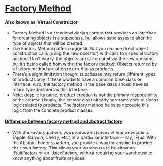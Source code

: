# [Factory Method](https://refactoring.guru/design-patterns/factory-method)

#### Also known as: Virtual Constructor

- Factory Method is a creational design pattern that provides an interface for creating objects in a superclass, but allows subclasses to alter the type of objects that will be created.
- The Factory Method pattern suggests that you replace direct object construction calls (using the new operator) with calls to a special factory method. Don’t worry: the objects are still created via the new operator, but it’s being called from within the factory method. Objects returned by a factory method are often referred to as products.
- There’s a slight limitation though: subclasses may return different types of products only if these products have a common base class or interface. Also, the factory method in the base class should have its return type declared as this interface.
- Note, despite its name, product creation is not the primary responsibility of the creator. Usually, the creator class already has some core business logic related to products. The factory method helps to decouple this logic from the concrete product classes.

#### [Difference between factory method and abstract factory](https://stackoverflow.com/questions/13029261/design-patterns-factory-vs-factory-method-vs-abstract-factory)

- With the Factory pattern, you produce instances of implementations (Apple, Banana, Cherry, etc.) of a particular interface -- say, IFruit. With the Abstract Factory pattern, you provide a way for anyone to provide their own factory. This allows your warehouse to be either an IFruitFactory or an IJuiceFactory, without requiring your warehouse to know anything about fruits or juices.
